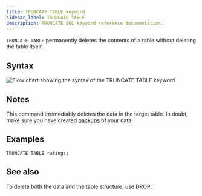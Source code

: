 ```yaml
---
title: TRUNCATE TABLE keyword
sidebar_label: TRUNCATE TABLE
description: TRUNCATE SQL keyword reference documentation.
---
```


`TRUNCATE TABLE` permanently deletes the contents of a table without
deleting the table itself.

## Syntax

![Flow chart showing the syntax of the TRUNCATE TABLE keyword](/img/docs/diagrams/truncate-table.svg)

## Notes

This command irremediably deletes the data in the target table. In doubt, make
sure you have created [backups](/docs/reference/sql/backup/) of your data.

## Examples

```questdb-sql
TRUNCATE TABLE ratings;
```

## See also

To delete both the data and the table structure, use
[DROP](/docs/reference/sql/drop/).

